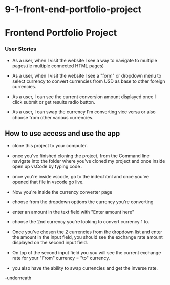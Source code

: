 # 9-1-front-end-portfolio-project

# Frontend Portfolio Project

### User Stories

- As a user, when I visit the website I see a way to navigate to multiple pages.(ie multiple connected HTML pages)

- As a user, when I visit the website I see a "form" or dropdown menu to select currency to convert currencies from USD as base to other foreign currencies.

- As a user, I can see the current conversion amount displayed once I click submit or get results radio button.

- As a user, I can swap the currency I'm converting vice versa or also choose from other various currencies.

## How to use access and use the app

- clone this project to your computer.

- once you've finished cloning the project, from the Command line navigate into the folder where you've cloned my project and once inside open up vsCode by typing code . 

- once you're inside vscode, go to the index.html and once you've opened that file in vscode go live.

- Now you're inside the currency converter page

- choose from the dropdown options the currency you're converting

- enter an amount in the text field with "Enter amount here"

- choose the 2nd currency you're looking to convert currency 1 to.

- Once you've chosen the 2 currencies from the dropdown list and enter the amount in the input field, you should see the exchange rate amount displayed on the second input field.

- On top of the second input field you you will see the current exchange rate for your "From" currency = "to" currency.

- you also have the ability to swap currencies and get the inverse rate.

-underneath
